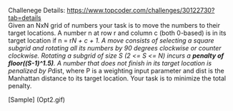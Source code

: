 Challenege Details: https://www.topcoder.com/challenges/30122730?tab=details  
Given an NxN grid of numbers your task is to move the numbers to their target locations. A number n at row r and column c (both 0-based) is in its target location if n = r*N + c + 1. A move consists of selecting a square subgrid and rotating all its numbers by 90 degrees clockwise or counter clockwise. Rotating a subgrid of size S (2 <= S <= N) incurs a **penalty of floor((S-1)^1.5)**. A number that does not finish in its target location is penalized by P*dist, where P is a weighting input parameter and dist is the Manhattan distance to its target location. Your task is to minimize the total penalty.

[Sample] (Opt2.gif)  
